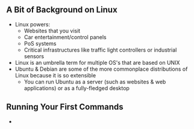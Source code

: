 ## A Bit of Background on Linux
* Linux powers:
  * Websites that you visit
  * Car entertainment/control panels
  * PoS systems
  * Critical infrastructures like traffic light controllers or industrial sensors
* Linux is  an umbrella term for multiple OS's that are based on UNIX
* Ubuntu & Debian are some of the more commonplace distributions of Linux because it is so extensible
  * You can run Ubuntu as a server (such as websites & web applications) or as a fully-fledged desktop
 
## Running Your First Commands
* 
 
